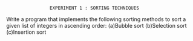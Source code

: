                     EXPERIMENT 1 : SORTING TECHNIQUES
Write a program that implements the following sorting methods to sort a given list of integers in ascending order:
(a)Bubble sort
(b)Selection sort 
(c)Insertion sort

